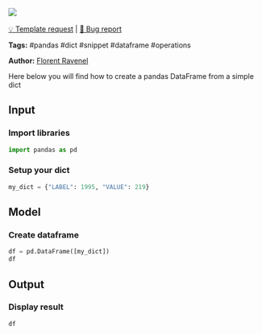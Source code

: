 <a href="https://app.naas.ai/user-redirect/naas/downloader?url=https://raw.githubusercontent.com/jupyter-naas/awesome-notebooks/master/Pandas/Pandas_Create_dataframe_from_dict.ipynb" target="_parent"><img src="https://naasai-public.s3.eu-west-3.amazonaws.com/open_in_naas.svg"/></a><br><br><a href="https://github.com/jupyter-naas/awesome-notebooks/issues/new?assignees=&labels=&template=template-request.md&title=Tool+-+Action+of+the+notebook+">💡 Template request</a> | <a href="https://github.com/jupyter-naas/awesome-notebooks/issues/new?assignees=&labels=bug&template=bug_report.md&title=Pandas+-+Create+dataframe+from+dict:+Error+short+description">🚨 Bug report</a>

**Tags:** #pandas #dict #snippet #dataframe #operations

**Author:** [Florent Ravenel](https://www.linkedin.com/in/ACoAABCNSioBW3YZHc2lBHVG0E_TXYWitQkmwog/)

Here below you will find how to create a pandas DataFrame from a simple dict

## Input

### Import libraries


```python
import pandas as pd
```

### Setup your dict


```python
my_dict = {"LABEL": 1995, "VALUE": 219}
```

## Model

### Create dataframe


```python
df = pd.DataFrame([my_dict])
df
```

## Output

### Display result


```python
df
```
